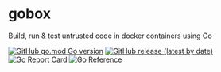 # gobox

Build, run &amp; test untrusted code in docker containers using Go

[![GitHub go.mod Go version](https://img.shields.io/github/go-mod/go-version/synalice/gobox)](https://img.shields.io/github/go-mod/go-version/synalice/gobox)
[![GitHub release (latest by date)](https://img.shields.io/github/v/release/synalice/gobox)](https://img.shields.io/github/v/release/synalice/gobox)
[![Go Report Card](https://img.shields.io/badge/go%20report-A+-brightgreen.svg)](https://goreportcard.com/report/github.com/synalice/gobox)
[![Go Reference](https://pkg.go.dev/badge/github.com/synalice/gobox.svg)](https://pkg.go.dev/github.com/synalice/gobox)
